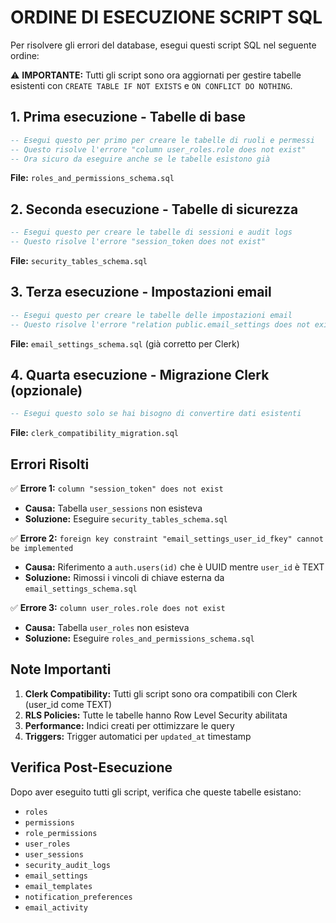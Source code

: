 # ORDINE DI ESECUZIONE SCRIPT SQL

Per risolvere gli errori del database, esegui questi script SQL nel seguente ordine:

⚠️ **IMPORTANTE:** Tutti gli script sono ora aggiornati per gestire tabelle esistenti con `CREATE TABLE IF NOT EXISTS` e `ON CONFLICT DO NOTHING`.

## 1. Prima esecuzione - Tabelle di base
```sql
-- Esegui questo per primo per creare le tabelle di ruoli e permessi
-- Questo risolve l'errore "column user_roles.role does not exist"
-- Ora sicuro da eseguire anche se le tabelle esistono già
```
**File:** `roles_and_permissions_schema.sql`

## 2. Seconda esecuzione - Tabelle di sicurezza
```sql
-- Esegui questo per creare le tabelle di sessioni e audit logs
-- Questo risolve l'errore "session_token does not exist"
```
**File:** `security_tables_schema.sql`

## 3. Terza esecuzione - Impostazioni email
```sql
-- Esegui questo per creare le tabelle delle impostazioni email
-- Questo risolve l'errore "relation public.email_settings does not exist"
```
**File:** `email_settings_schema.sql` (già corretto per Clerk)

## 4. Quarta esecuzione - Migrazione Clerk (opzionale)
```sql
-- Esegui questo solo se hai bisogno di convertire dati esistenti
```
**File:** `clerk_compatibility_migration.sql`

## Errori Risolti

✅ **Errore 1:** `column "session_token" does not exist`
- **Causa:** Tabella `user_sessions` non esisteva
- **Soluzione:** Eseguire `security_tables_schema.sql`

✅ **Errore 2:** `foreign key constraint "email_settings_user_id_fkey" cannot be implemented`
- **Causa:** Riferimento a `auth.users(id)` che è UUID mentre `user_id` è TEXT
- **Soluzione:** Rimossi i vincoli di chiave esterna da `email_settings_schema.sql`

✅ **Errore 3:** `column user_roles.role does not exist`
- **Causa:** Tabella `user_roles` non esisteva
- **Soluzione:** Eseguire `roles_and_permissions_schema.sql`

## Note Importanti

1. **Clerk Compatibility:** Tutti gli script sono ora compatibili con Clerk (user_id come TEXT)
2. **RLS Policies:** Tutte le tabelle hanno Row Level Security abilitata
3. **Performance:** Indici creati per ottimizzare le query
4. **Triggers:** Trigger automatici per `updated_at` timestamp

## Verifica Post-Esecuzione

Dopo aver eseguito tutti gli script, verifica che queste tabelle esistano:
- `roles`
- `permissions` 
- `role_permissions`
- `user_roles`
- `user_sessions`
- `security_audit_logs`
- `email_settings`
- `email_templates`
- `notification_preferences`
- `email_activity`